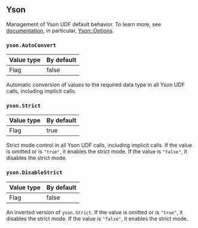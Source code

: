 
## Yson

Management of Yson UDF default behavior. To learn more, see [documentation](../../../udf/list/yson.md), in particular, [Yson::Options](../../../udf/list/yson.md#ysonoptions).

### `yson.AutoConvert`

| Value type | By default |
| --- | --- |
| Flag | false |

Automatic conversion of values to the required data type in all Yson UDF calls, including implicit calls.

### `yson.Strict`

| Value type | By default |
| --- | --- |
| Flag | true |

Strict mode control in all Yson UDF calls, including implicit calls. If the value is omitted or is `"true"`, it enables the strict mode. If the value is `"false"`, it disables the strict mode.

### `yson.DisableStrict`

| Value type | By default |
| --- | --- |
| Flag | false |

An inverted version of `yson.Strict`. If the value is omitted or is `"true"`, it disables the strict mode. If the value is `"false"`, it enables the strict mode.
